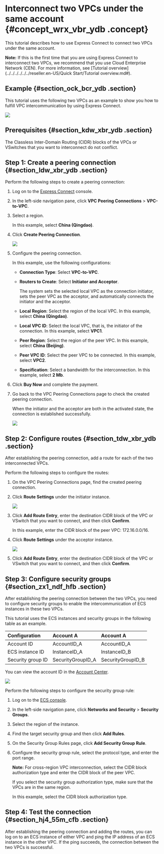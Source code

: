 # Interconnect two VPCs under the same account {#concept_wrx_vbr_ydb .concept}

This tutorial describes how to use Express Connect to connect two VPCs under the same account.

**Note:** If this is the first time that you are using Express Connect to interconnect two VPCs, we recommend that you use Cloud Enterprise Network \(CEN\). For more information, see [Tutorial overview](../../../../../../reseller.en-US/Quick Start/Tutorial overview.md#).

## Example {#section_ock_bcr_ydb .section}

This tutorial uses the following two VPCs as an example to show you how to fulfill VPC intercommunication by using Express Connect.

![](http://static-aliyun-doc.oss-cn-hangzhou.aliyuncs.com/assets/img/13830/154752562511702_en-US.png)

## Prerequisites {#section_kdw_xbr_ydb .section}

The Classless Inter-Domain Routing \(CIDR\) blocks of the VPCs or VSwitches that you want to interconnect do not conflict.

## Step 1: Create a peering connection {#section_ldw_xbr_ydb .section}

Perform the following steps to create a peering connection:

1.  Log on to the [Express Connect](https://partners-intl.console.aliyun.com/#/ri) console.
2.  In the left-side navigation pane, click **VPC Peering Connections** \> **VPC-to-VPC**.
3.  Select a region.

    In this example, select **China \(Qingdao\)**.

4.  Click **Create Peering Connection**.

    ![](http://static-aliyun-doc.oss-cn-hangzhou.aliyuncs.com/assets/img/13830/154752562511683_en-US.png)

5.  Configure the peering connection.

    In this example, use the following configurations:

    -   **Connection Type**: Select **VPC-to-VPC**.

    -   **Routers to Create**: Select **Initiator and Acceptor**.

        The system sets the selected local VPC as the connection initiator, sets the peer VPC as the acceptor, and automatically connects the initiator and the acceptor.

    -   **Local Region**: Select the region of the local VPC. In this example, select **China \(Qingdao\)**.

    -   **Local VPC ID**: Select the local VPC, that is, the initiator of the connection. In this example, select **VPC1**.

    -   **Peer Region**: Select the region of the peer VPC. In this example, select **China \(Beijing\)**.

    -   **Peer VPC ID**: Select the peer VPC to be connected. In this example, select **VPC2**.

    -   **Specification**: Select a bandwidth for the interconnection. In this example, select **2 Mb**.

6.  Click **Buy Now** and complete the payment.
7.  Go back to the VPC Peering Connections page to check the created peering connection.

    When the initiator and the acceptor are both in the activated state, the connection is established successfully.

    ![](http://static-aliyun-doc.oss-cn-hangzhou.aliyuncs.com/assets/img/13830/154752562511684_en-US.png)


## Step 2: Configure routes {#section_tdw_xbr_ydb .section}

After establishing the peering connection, add a route for each of the two interconnected VPCs.

Perform the following steps to configure the routes:

1.  On the VPC Peering Connections page, find the created peering connection.
2.  Click **Route Settings** under the initiator instance.

    ![](http://static-aliyun-doc.oss-cn-hangzhou.aliyuncs.com/assets/img/13830/154752562511686_en-US.png)

3.  Click **Add Route Entry**, enter the destination CIDR block of the VPC or VSwitch that you want to connect, and then click **Confirm**.

    In this example, enter the CIDR block of the peer VPC: 172.16.0.0/16.

4.  Click **Route Settings** under the acceptor instance.

    ![](http://static-aliyun-doc.oss-cn-hangzhou.aliyuncs.com/assets/img/13830/154752562511700_en-US.png)

5.  Click **Add Route Entry**, enter the destination CIDR block of the VPC or VSwitch that you want to connect, and then click **Confirm**.

## Step 3: Configure security groups {#section_zx1_ndf_hfb .section}

After establishing the peering connection between the two VPCs, you need to configure security groups to enable the intercommunication of ECS instances in these two VPCs.

This tutorial uses the ECS instances and security groups in the following table as an example.

|Configuration|Account A|Account A|
|:------------|:--------|:--------|
|Account ID|AccountID\_A|AccountID\_A|
|ECS instance ID|InstanceID\_A|InstanceID\_B|
|Security group ID|SecurityGroupID\_A|SecurityGroupID\_B|

You can view the account ID in the [Account Center](https://account.console.aliyun.com/?spm=5176.2020520001.aliyun_topbar.39.4cb94bd3LoJmJ3#/secure).

![](http://static-aliyun-doc.oss-cn-hangzhou.aliyuncs.com/assets/img/13830/154752562513186_en-US.png)

Perform the following steps to configure the security group rule:

1.  Log on to the [ECS console](https://partners-intl.console.aliyun.com/#/ecs).
2.  In the left-side navigation pane, click **Networks and Security** \> **Security Groups**.
3.  Select the region of the instance.
4.  Find the target security group and then click **Add Rules**.
5.  On the Security Group Rules page, click **Add Security Group Rule**.
6.  Configure the security group rule, select the protocol type, and enter the port range.

    **Note:** For cross-region VPC interconnection, select the CIDR block authorization type and enter the CIDR block of the peer VPC.

    If you select the security group authorization type, make sure that the VPCs are in the same region.

    In this example, select the CIDR block authorization type.


## Step 4: Test the connection {#section_hj4_55m_cfb .section}

After establishing the peering connection and adding the routes, you can log on to an ECS instance of either VPC and ping the IP address of an ECS instance in the other VPC. If the ping succeeds, the connection between the two VPCs is successful.

